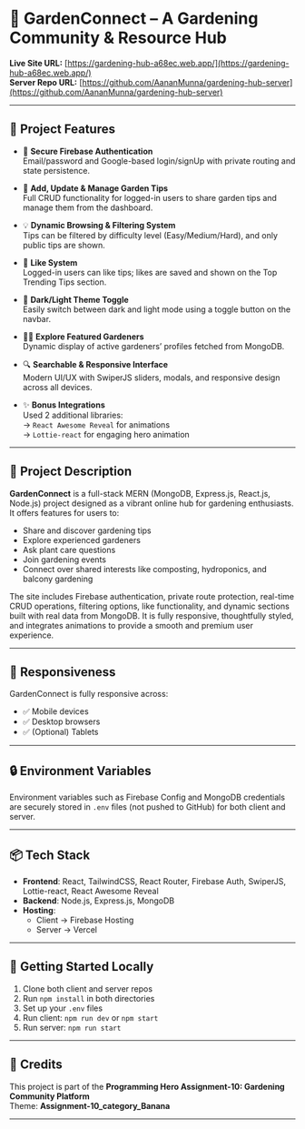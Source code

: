 # 🌿 GardenConnect – A Gardening Community & Resource Hub

**Live Site URL:** [https://gardening-hub-a68ec.web.app/](https://gardening-hub-a68ec.web.app/)  
**Server Repo URL:** [https://github.com/AananMunna/gardening-hub-server](https://github.com/AananMunna/gardening-hub-server)


---

## 📌 Project Features

- 🔐 **Secure Firebase Authentication**  
  Email/password and Google-based login/signUp with private routing and state persistence.

- 🌱 **Add, Update & Manage Garden Tips**  
  Full CRUD functionality for logged-in users to share garden tips and manage them from the dashboard.

- 💡 **Dynamic Browsing & Filtering System**  
  Tips can be filtered by difficulty level (Easy/Medium/Hard), and only public tips are shown.

- 💖 **Like System**  
  Logged-in users can like tips; likes are saved and shown on the Top Trending Tips section.

- 🎨 **Dark/Light Theme Toggle**  
  Easily switch between dark and light mode using a toggle button on the navbar.

- 👩‍🌾 **Explore Featured Gardeners**  
  Dynamic display of active gardeners’ profiles fetched from MongoDB.

- 🔍 **Searchable & Responsive Interface**  
  Modern UI/UX with SwiperJS sliders, modals, and responsive design across all devices.

- ✨ **Bonus Integrations**  
  Used 2 additional libraries:  
  → `React Awesome Reveal` for animations  
  → `Lottie-react` for engaging hero animation

---

## 📖 Project Description

**GardenConnect** is a full-stack MERN (MongoDB, Express.js, React.js, Node.js) project designed as a vibrant online hub for gardening enthusiasts. It offers features for users to:
- Share and discover gardening tips
- Explore experienced gardeners
- Ask plant care questions
- Join gardening events
- Connect over shared interests like composting, hydroponics, and balcony gardening

The site includes Firebase authentication, private route protection, real-time CRUD operations, filtering options, like functionality, and dynamic sections built with real data from MongoDB. It is fully responsive, thoughtfully styled, and integrates animations to provide a smooth and premium user experience.

---

## 📱 Responsiveness

GardenConnect is fully responsive across:
- ✅ Mobile devices
- ✅ Desktop browsers
- ✅ (Optional) Tablets

---

## 🔒 Environment Variables

Environment variables such as Firebase Config and MongoDB credentials are securely stored in `.env` files (not pushed to GitHub) for both client and server.

---

## 📦 Tech Stack

- **Frontend**: React, TailwindCSS, React Router, Firebase Auth, SwiperJS, Lottie-react, React Awesome Reveal
- **Backend**: Node.js, Express.js, MongoDB
- **Hosting**: 
  - Client → Firebase Hosting  
  - Server → Vercel

---


## 🚀 Getting Started Locally

1. Clone both client and server repos
2. Run `npm install` in both directories
3. Set up your `.env` files
4. Run client: `npm run dev` or `npm start`
5. Run server: `npm run start`

---

## 🙌 Credits

This project is part of the **Programming Hero Assignment-10: Gardening Community Platform**  
Theme: **Assignment-10_category_Banana**

---

